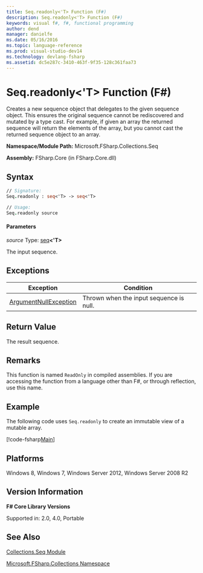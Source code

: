 ```yaml
---
title: Seq.readonly<'T> Function (F#)
description: Seq.readonly<'T> Function (F#)
keywords: visual f#, f#, functional programming
author: dend
manager: danielfe
ms.date: 05/16/2016
ms.topic: language-reference
ms.prod: visual-studio-dev14
ms.technology: devlang-fsharp
ms.assetid: dc5e287c-3410-463f-9f35-128c361faa73
---
```


# Seq.readonly<'T> Function (F#)

Creates a new sequence object that delegates to the given sequence object. This ensures the original sequence cannot be rediscovered and mutated by a type cast. For example, if given an array the returned sequence will return the elements of the array, but you cannot cast the returned sequence object to an array.

**Namespace/Module Path:** Microsoft.FSharp.Collections.Seq

**Assembly:** FSharp.Core (in FSharp.Core.dll)


## Syntax

```fsharp
// Signature:
Seq.readonly : seq<'T> -> seq<'T>

// Usage:
Seq.readonly source
```

#### Parameters
*source*
Type: [seq](https://msdn.microsoft.com/library/2f0c87c6-8a0d-4d33-92a6-10d1d037ce75)**&lt;'T&gt;**


The input sequence.

## Exceptions

|Exception|Condition|
|----|----|
|[ArgumentNullException](https://msdn.microsoft.com/library/system.argumentnullexception.aspx)|Thrown when the input sequence is null.|

## Return Value

The result sequence.

## Remarks
This function is named `ReadOnly` in compiled assemblies. If you are accessing the function from a language other than F#, or through reflection, use this name.

## Example

The following code uses `Seq.readonly` to create an immutable view of a mutable array.

[!code-fsharp[Main](~/samples/snippets/fsharp/fssequences/snippet24.fs)]

## Platforms
Windows 8, Windows 7, Windows Server 2012, Windows Server 2008 R2


## Version Information
**F# Core Library Versions**

Supported in: 2.0, 4.0, Portable




## See Also
[Collections.Seq Module](Collections.Seq-Module-%5BFSharp%5D.md)

[Microsoft.FSharp.Collections Namespace](Microsoft.FSharp.Collections-Namespace.md)

